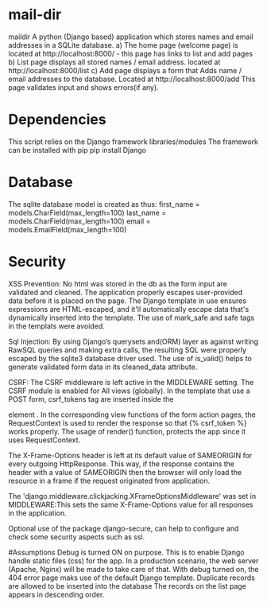 # mail-dir

maildir
A python (Django based) application which stores names and email addresses in a SQLite database. 
	a) The home page (welcome page) is located at http://localhost:8000/ 
	- this page has links to list and add pages
	b) List page displays all stored names / email address. located at http://localhost:8000/list
	c) Add page displays a form that Adds  name / email addresses to the database. Located at http://localhost:8000/add
	This page validates input and shows errors(if any).

# Dependencies
This script relies on the Django framework libraries/modules
The framework can be installed with pip
	pip install Django

# Database
The sqlite database  model is created as thus:
first_name = models.CharField(max_length=100)
last_name = models.CharField(max_length=100)
email = models.EmailField(max_length=100)
    
# Security
XSS Prevention: 
No html was stored in the db as the form input are validated and cleaned.
The application properly escapes user-provided data before it is placed on the page.
The Django template in use ensures expressions are HTML-escaped, and it'll automatically escape data that's dynamically inserted into the template.
The use of mark_safe and safe tags in the templats were avoided.

Sql Injection: 
By using Django’s querysets and(ORM) layer as against writing RawSQL queries and making extra calls, the resulting SQL were  properly escaped by the sqlite3 database driver used.
The use of is_valid() helps to generate validated form data in its cleaned_data attribute. 

CSRF: 
The CSRF middleware is left active in the MIDDLEWARE setting.
The CSRF module is enabled for All views (globally).
In the template that use a POST form, csrf_tokens tag are inserted inside the <form> element .
In the corresponding view functions of the form action pages, the RequestContext is used to render the response so that {% csrf_token %} works properly.
The usage of render() function, protects the app since it uses RequestContext.

The X-Frame-Options header is left at its default value of  SAMEORIGIN for every outgoing HttpResponse.
This way, if the response contains the header with a value of SAMEORIGIN then the browser will only load the resource in a frame if the request originated from application.
			
The 'django.middleware.clickjacking.XFrameOptionsMiddleware' was set in MIDDLEWARE:This sets the same X-Frame-Options value for all responses in the application.

Optional use of the package django-secure, can help to configure and check some security aspects such as ssl.

#Assumptions 
Debug is turned ON on purpose. This is to enable Django handle static files (css) for the app.  In a production scenario, the web server (Apache, Nginx) will be made to take care of that. With debug turned on, the 404 error page maks use of the default Django template.
Duplicate records are allowed to be inserted into the database
The records on the list page appears in descending order.
